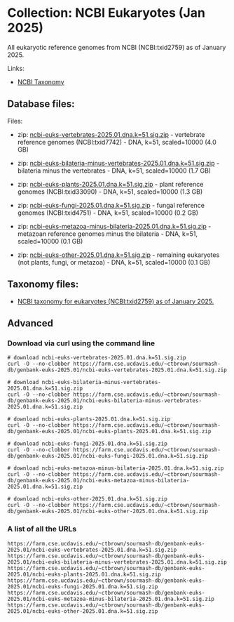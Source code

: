 <!-- automatically generated by code in https://github.com/sourmash-bio/2025-sourmash-databases-doc-template/ -->
<!-- template file: templates/complete.md -->

# Collection: NCBI Eukaryotes (Jan 2025)

All eukaryotic reference genomes from NCBI (NCBI:txid2759) as of January 2025.

Links:

* [NCBI Taxonomy](https://www.ncbi.nlm.nih.gov/Taxonomy/Browser/wwwtax.cgi?mode=Info&id=2759&lvl=3&lin=f&keep=1&srchmode=1&unlock)

## Database files:

Files:

* zip: [ncbi-euks-vertebrates-2025.01.dna.k=51.sig.zip](https://farm.cse.ucdavis.edu/~ctbrown/sourmash-db/genbank-euks-2025.01/ncbi-euks-vertebrates-2025.01.dna.k=51.sig.zip) - vertebrate reference genomes (NCBI:txid7742) - DNA, k=51, scaled=10000 (4.0 GB)


* zip: [ncbi-euks-bilateria-minus-vertebrates-2025.01.dna.k=51.sig.zip](https://farm.cse.ucdavis.edu/~ctbrown/sourmash-db/genbank-euks-2025.01/ncbi-euks-bilateria-minus-vertebrates-2025.01.dna.k=51.sig.zip) - bilateria minus the vertebrates - DNA, k=51, scaled=10000 (1.7 GB)


* zip: [ncbi-euks-plants-2025.01.dna.k=51.sig.zip](https://farm.cse.ucdavis.edu/~ctbrown/sourmash-db/genbank-euks-2025.01/ncbi-euks-plants-2025.01.dna.k=51.sig.zip) - plant reference genomes (NCBI:txid33090) - DNA, k=51, scaled=10000 (1.3 GB)


* zip: [ncbi-euks-fungi-2025.01.dna.k=51.sig.zip](https://farm.cse.ucdavis.edu/~ctbrown/sourmash-db/genbank-euks-2025.01/ncbi-euks-fungi-2025.01.dna.k=51.sig.zip) - fungal reference genomes (NCBI:txid4751) - DNA, k=51, scaled=10000 (0.2 GB)


* zip: [ncbi-euks-metazoa-minus-bilateria-2025.01.dna.k=51.sig.zip](https://farm.cse.ucdavis.edu/~ctbrown/sourmash-db/genbank-euks-2025.01/ncbi-euks-metazoa-minus-bilateria-2025.01.dna.k=51.sig.zip) - metazoan reference genomes minus the bilateria - DNA, k=51, scaled=10000 (0.1 GB)


* zip: [ncbi-euks-other-2025.01.dna.k=51.sig.zip](https://farm.cse.ucdavis.edu/~ctbrown/sourmash-db/genbank-euks-2025.01/ncbi-euks-other-2025.01.dna.k=51.sig.zip) - remaining eukaryotes (not plants, fungi, or metazoa) - DNA, k=51, scaled=10000 (0.1 GB)



## Taxonomy files:

* [NCBI taxonomy for eukaryotes (NCBI:txid2759) as of January 2025.](https://farm.cse.ucdavis.edu/~ctbrown/sourmash-db/ncbi-eukaryotes.2025.01.lineages.csv)


## Advanced

### Download via curl using the command line

```shell
# download ncbi-euks-vertebrates-2025.01.dna.k=51.sig.zip
curl -O --no-clobber https://farm.cse.ucdavis.edu/~ctbrown/sourmash-db/genbank-euks-2025.01/ncbi-euks-vertebrates-2025.01.dna.k=51.sig.zip

# download ncbi-euks-bilateria-minus-vertebrates-2025.01.dna.k=51.sig.zip
curl -O --no-clobber https://farm.cse.ucdavis.edu/~ctbrown/sourmash-db/genbank-euks-2025.01/ncbi-euks-bilateria-minus-vertebrates-2025.01.dna.k=51.sig.zip

# download ncbi-euks-plants-2025.01.dna.k=51.sig.zip
curl -O --no-clobber https://farm.cse.ucdavis.edu/~ctbrown/sourmash-db/genbank-euks-2025.01/ncbi-euks-plants-2025.01.dna.k=51.sig.zip

# download ncbi-euks-fungi-2025.01.dna.k=51.sig.zip
curl -O --no-clobber https://farm.cse.ucdavis.edu/~ctbrown/sourmash-db/genbank-euks-2025.01/ncbi-euks-fungi-2025.01.dna.k=51.sig.zip

# download ncbi-euks-metazoa-minus-bilateria-2025.01.dna.k=51.sig.zip
curl -O --no-clobber https://farm.cse.ucdavis.edu/~ctbrown/sourmash-db/genbank-euks-2025.01/ncbi-euks-metazoa-minus-bilateria-2025.01.dna.k=51.sig.zip

# download ncbi-euks-other-2025.01.dna.k=51.sig.zip
curl -O --no-clobber https://farm.cse.ucdavis.edu/~ctbrown/sourmash-db/genbank-euks-2025.01/ncbi-euks-other-2025.01.dna.k=51.sig.zip

```

### A list of all the URLs

```
https://farm.cse.ucdavis.edu/~ctbrown/sourmash-db/genbank-euks-2025.01/ncbi-euks-vertebrates-2025.01.dna.k=51.sig.zip
https://farm.cse.ucdavis.edu/~ctbrown/sourmash-db/genbank-euks-2025.01/ncbi-euks-bilateria-minus-vertebrates-2025.01.dna.k=51.sig.zip
https://farm.cse.ucdavis.edu/~ctbrown/sourmash-db/genbank-euks-2025.01/ncbi-euks-plants-2025.01.dna.k=51.sig.zip
https://farm.cse.ucdavis.edu/~ctbrown/sourmash-db/genbank-euks-2025.01/ncbi-euks-fungi-2025.01.dna.k=51.sig.zip
https://farm.cse.ucdavis.edu/~ctbrown/sourmash-db/genbank-euks-2025.01/ncbi-euks-metazoa-minus-bilateria-2025.01.dna.k=51.sig.zip
https://farm.cse.ucdavis.edu/~ctbrown/sourmash-db/genbank-euks-2025.01/ncbi-euks-other-2025.01.dna.k=51.sig.zip
```